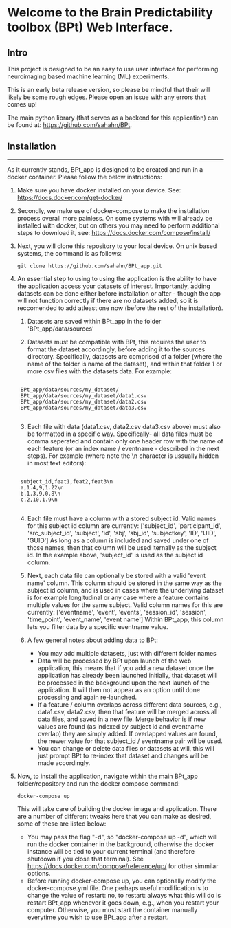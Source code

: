 # Welcome to the Brain Predictability toolbox (BPt) Web Interface.

## **Intro**
This project is designed to be an easy to use user interface for performing neuroimaging based machine learning (ML) experiments. 

This is an early beta release version, so please be mindful that their will likely be some rough edges. Please open an issue with any errors that comes up!

The main python library (that serves as a backend for this application) can be found at: https://github.com/sahahn/BPt.

## **Installation**
---------------

As it currently stands, BPt_app is designed to be created and run in a docker container. Please follow the below instructions:

1. Make sure you have docker installed on your device. See: https://docs.docker.com/get-docker/

2. Secondly, we make use of docker-compose to make the installation process overall more painless. On some systems with will already be installed with docker, but on others you may need to perform additional steps to download it, see: https://docs.docker.com/compose/install/
   
3. Next, you will clone this repository to your local device. On unix based systems, the command is as follows:

   <pre><code>git clone https://github.com/sahahn/BPt_app.git</code></pre>

4. An essential step to using to using the application is the ability to have the application access your datasets of interest. Importantly, adding datasets can be done either before installation or after - though the app will not function correctly if there are no datasets added, so it is reccomended to add atleast one now (before the rest of the installation).
   
   1. Datasets are saved within BPt_app in the folder 'BPt_app/data/sources'
   
   2. Datasets must be compatible with BPt, this requires the user to format the dataset accordingly, before adding it to the sources directory. Specifically, datasets are comprised of a folder (where the name of the folder is name of the dataset), and within that folder 1 or more csv files with the datasets data. For example:

    <pre><code>
    BPt_app/data/sources/my_dataset/
    BPt_app/data/sources/my_dataset/data1.csv
    BPt_app/data/sources/my_dataset/data2.csv
    BPt_app/data/sources/my_dataset/data3.csv
    </code></pre>

   3. Each file with data (data1.csv, data2.csv data3.csv above) must also be formatted in a specific way. Specifically- all data files must be comma seperated and contain only one header row with the name of each feature (or an index name / eventname - described in the next steps). For example (where note the \n character is ussually hidden in most text editors):

    <pre><code>
    subject_id,feat1,feat2,feat3\n
    a,1.4,9,1.22\n
    b,1.3,9,0.8\n
    c,2,10,1.9\n
    </code></pre>

   4. Each file must have a column with a stored subject id. Valid names for this subject id column are currently: 
    ['subject_id', 'participant_id', 'src_subject_id', 'subject', 'id', 'sbj', 'sbj_id', 'subjectkey', 'ID', 'UID', 'GUID']
    As long as a column is included and saved under one of those names, then that column will be used iternally as the subject id. In the example above, 'subject_id' is used as the subject id column.

   5. Next, each data file can optionally be stored with a valid 'event name' column. This column should be stored in the same way as the subject id column, and is used in cases where the underlying dataset is for example longitudinal or any case where a feature contains multiple values for the same subject. Valid column names for this are currently:
   ['eventname', 'event', 'events', 'session_id', 'session', 'time_point', 'event_name', 'event name']
   Within BPt_app, this column lets you filter data by a specific eventname value.

   6. A few general notes about adding data to BPt:
      - You may add multiple datasets, just with different folder names
      - Data will be processed by BPt upon launch of the web application, this means that if you add a new dataset once the application has already been launched initially, that dataset will be processed in the background upon the next launch of the application. It will then not appear as an option until done processing and again re-launched. 
      - If a feature / column overlaps across different data sources, e.g., data1.csv, data2.csv, then that feature will be merged across all data files, and saved in a new file. Merge behavior is if new values are found (as indexed by subject id and eventname overlap) they are simply added. If overlapped values are found, the newer value for that subject_id / eventname pair will be used. 
      - You can change or delete data files or datasets at will, this will just prompt BPt to re-index that dataset and changes will be made accordingly. 

5. Now, to install the application, navigate within the main BPt_app folder/repository and run the docker compose command:
   
    <pre><code>docker-compose up</code></pre>

    This will take care of building the docker image and application. There are a number of different tweaks here that you can make as desired, some of these are listed below:
    - You may pass the flag "-d", so "docker-compose up -d", which will run the docker container in the background, otherwise the docker instance will be tied to your current terminal (and therefore shutdown if you close that terminal). See https://docs.docker.com/compose/reference/up/ for other simmilar options.
    - Before running docker-compose up, you can optionally modify the docker-compose.yml file. One perhaps useful modification is to change the value of restart: no, to restart: always what this will do is restart BPt_app whenever it goes down, e.g., when you restart your computer. Otherwise, you must start the container manually everytime you wish to use BPt_app after a restart.
